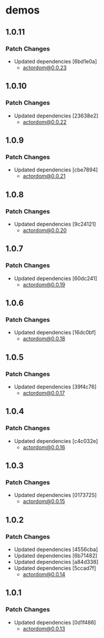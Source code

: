 # demos

## 1.0.11

### Patch Changes

- Updated dependencies [6bd1e0a]
  - actordom@0.0.23

## 1.0.10

### Patch Changes

- Updated dependencies [23638e2]
  - actordom@0.0.22

## 1.0.9

### Patch Changes

- Updated dependencies [cbe7894]
  - actordom@0.0.21

## 1.0.8

### Patch Changes

- Updated dependencies [9c24121]
  - actordom@0.0.20

## 1.0.7

### Patch Changes

- Updated dependencies [60dc241]
  - actordom@0.0.19

## 1.0.6

### Patch Changes

- Updated dependencies [16dc0bf]
  - actordom@0.0.18

## 1.0.5

### Patch Changes

- Updated dependencies [39f4c76]
  - actordom@0.0.17

## 1.0.4

### Patch Changes

- Updated dependencies [c4c032e]
  - actordom@0.0.16

## 1.0.3

### Patch Changes

- Updated dependencies [0173725]
  - actordom@0.0.15

## 1.0.2

### Patch Changes

- Updated dependencies [4556cba]
- Updated dependencies [6b71482]
- Updated dependencies [a84d338]
- Updated dependencies [5ccad7f]
  - actordom@0.0.14

## 1.0.1

### Patch Changes

- Updated dependencies [0d1f486]
  - actordom@0.0.13
